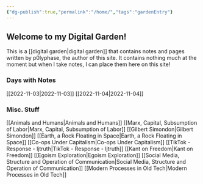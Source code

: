 ```yaml
---
{"dg-publish":true,"permalink":"/home/","tags":"gardenEntry"}
---
```



## Welcome to my Digital Garden!

This is a [[digital garden\|digital garden]] that contains notes and pages written by p0lyphase, the author of this site. It contains nothing much at the moment but when I take notes, I can place them here on this site!

### Days with Notes
[[2022-11-03\|2022-11-03]]
[[2022-11-04\|2022-11-04]]

### Misc. Stuff
[[Animals and Humans\|Animals and Humans]]
[[Marx, Capital, Subsumption of Labor\|Marx, Capital, Subsumption of Labor]]
[[Gilbert Simondon\|Gilbert Simondon]]
[[Earth, a Rock Floating in Space\|Earth, a Rock Floating in Space]]
[[Co-ops Under Capitalism\|Co-ops Under Capitalism]]
[[TikTok - Response - ljtruth\|TikTok - Response - ljtruth]]
[[Kant on Freedom\|Kant on Freedom]]
[[Egoism Exploration\|Egoism Exploration]]
[[Social Media, Structure and Operation of Communication\|Social Media, Structure and Operation of Communication]]
[[Modern Processes in Old Tech\|Modern Processes in Old Tech]]

